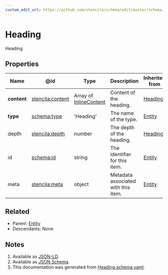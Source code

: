```yaml
---
custom_edit_url: https://github.com/stencila/schema/edit/master/schema/Heading.schema.yaml
---
```


# Heading

Heading

## Properties

| Name        | @id                                                         | Type                                                | Description                         | Inherited from                 |
| ----------- | ----------------------------------------------------------- | --------------------------------------------------- | ----------------------------------- | ------------------------------ |
| **content** | [stencila:content](https://schema.stenci.la/content.jsonld) | Array of [InlineContent](../Prose/InlineContent.md) | Content of the heading.             | [Heading](../Prose/Heading.md) |
| **type**    | [schema:type](https://schema.org/type)                      | 'Heading'                                           | The name of the type.               | [Entity](../Other/Entity.md)   |
| depth       | [stencila:depth](https://schema.stenci.la/depth.jsonld)     | number                                              | The depth of the heading.           | [Heading](../Prose/Heading.md) |
| id          | [schema:id](https://schema.org/id)                          | string                                              | The identifier for this item.       | [Entity](../Other/Entity.md)   |
| meta        | [stencila:meta](https://schema.stenci.la/meta.jsonld)       | object                                              | Metadata associated with this item. | [Entity](../Other/Entity.md)   |

## Related

-   Parent: [Entity](../Other/Entity.md)
-   Descendants: None

## Notes

1.  Available as [JSON-LD](https://schema.stenci.la/Heading.jsonld).
2.  Available as [JSON Schema](https://schema.stenci.la/v1/Heading.schema.json).
3.  This documentation was generated from [Heading.schema.yaml](https://github.com/stencila/schema/blob/master/schema/Heading.schema.yaml).
